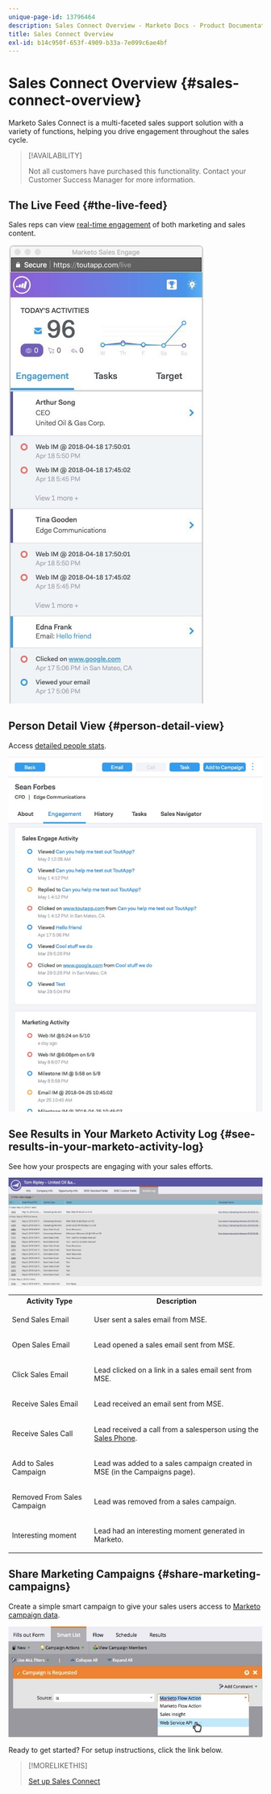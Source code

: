 ```yaml
---
unique-page-id: 13796464
description: Sales Connect Overview - Marketo Docs - Product Documentation
title: Sales Connect Overview
exl-id: b14c950f-653f-4909-b33a-7e099c6ae4bf
---
```

# Sales Connect Overview {#sales-connect-overview}

Marketo Sales Connect is a multi-faceted sales support solution with a variety of functions, helping you drive engagement throughout the sales cycle.

>[!AVAILABILITY]
>
>Not all customers have purchased this functionality. Contact your Customer Success Manager for more information.

## The Live Feed {#the-live-feed}

Sales reps can view [real-time engagement](/help/marketo/product-docs/marketo-sales-connect/email/the-live-feed/live-feed-overview.md) of both marketing and sales content.

![](assets/engagement.jpg)

## Person Detail View {#person-detail-view}

Access [detailed people stats](/help/marketo/product-docs/marketo-sales-connect/people/person-detail-view.md).

![](assets/2018-05-11-at-3.28-pm.jpg)

## See Results in Your Marketo Activity Log {#see-results-in-your-marketo-activity-log}

See how your prospects are engaging with your sales efforts.

![](assets/2018-05-11-at-3.30-pm.jpg)

<table> 
 <tbody> 
  <tr> 
   <th>Activity Type</th> 
   <th>Description</th> 
  </tr> 
  <tr> 
   <td><p>Send Sales Email</p></td> 
   <td><p>User sent a sales email from MSE.</p></td> 
  </tr> 
  <tr> 
   <td><p>Open Sales Email</p></td> 
   <td><p>Lead opened a sales email sent from MSE.</p></td> 
  </tr> 
  <tr> 
   <td><p>Click Sales Email</p></td> 
   <td><p>Lead clicked on a link in a sales email sent from MSE.</p></td> 
  </tr> 
  <tr> 
   <td colspan="1"><p>Receive Sales Email</p></td> 
   <td colspan="1"><p>Lead received an email sent from MSE.</p></td> 
  </tr> 
  <tr> 
   <td colspan="1"><p>Receive Sales Call</p></td> 
   <td colspan="1"><p>Lead received a call from a salesperson using the <a href="/help/marketo/product-docs/marketo-sales-connect/phone/sales-phone-overview.md" rel="nofollow">Sales Phone</a>.</p></td> 
  </tr> 
  <tr> 
   <td colspan="1"><p>Add to Sales Campaign</p></td> 
   <td colspan="1"><p>Lead was added to a sales campaign created in MSE (in the Campaigns page).</p></td> 
  </tr> 
  <tr> 
   <td colspan="1"><p>Removed From Sales Campaign</p></td> 
   <td colspan="1"><p>Lead was removed from a sales campaign.</p></td> 
  </tr> 
  <tr> 
   <td colspan="1"><p>Interesting moment</p></td> 
   <td colspan="1"><p>Lead had an interesting moment generated in Marketo.</p></td> 
  </tr> 
 </tbody> 
</table>

## Share Marketing Campaigns {#share-marketing-campaigns}

Create a simple smart campaign to give your sales users access to [Marketo campaign data](/help/marketo/product-docs/marketo-sales-connect/marketo/make-a-campaign-visible-to-sales-connect-users.md).

![](assets/campaign-is-requested.jpg)

Ready to get started? For setup instructions, click the link below.

>[!MORELIKETHIS]
>
>[Set up Sales Connect](/help/marketo/product-docs/marketo-sales-connect/getting-started/set-up-sales-connect.md)
